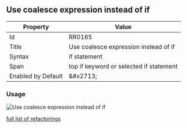 ## Use coalesce expression instead of if

| Property | Value |
| -------- | ----- |
| Id | RR0165 |
| Title | Use coalesce expression instead of if |
| Syntax | if statement |
| Span | top if keyword or selected if statement |
| Enabled by Default | &\#x2713; |

### Usage

![Use coalesce expression instead of if](../../images/refactorings/UseCoalesceExpressionInsteadOfIf.png)

[full list of refactorings](Refactorings.md)